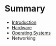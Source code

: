 # Summary

* [Introduction](README.md)
* [Hardware](hardware.md)
* [Operating Systems](operating_systems.md)
* Networking

